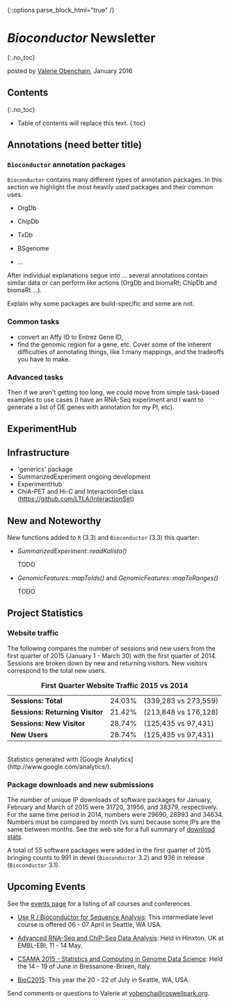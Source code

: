 <!-- %\VignetteEngine{knitr::knitr} %\VignetteIndexEntry{} -->

{::options parse_block_html="true" /}

# *Bioconductor* Newsletter
{:.no_toc}

posted by [Valerie Obenchain](mailto:vobencha@roswellpark.org), January 2016


## Contents 
{:.no_toc}

* Table of contents will replace this text. 
{:toc}


## Annotations (need better title)

### `Bioconductor` annotation packages 

`Bioconductor` contains many different types of annotation packages. In this
section we highlight the most heavily used packages and their common uses.

* OrgDb

* ChipDb

* TxDb

* BSgenome

* ...

After individual explanations segue into ... several annotations 
contain similar data or can perform like actions 
(OrgDb and biomaRt; ChipDb and biomaRt ...). 

Explain why some packages are build-specific and some are not.

### Common tasks 

* convert an Affy ID to Entrez Gene ID, 
* find the genomic region for a gene, etc. 
Cover some of the inherent difficulties of annotating things, like 1:many 
mappings, and the tradeoffs you have to make.

### Advanced tasks 

Then if we aren't getting too long, we could move from simple
task-based examples to use cases (I have an RNA-Seq experiment and I
want to generate a list of DE genes with annotation for my PI, etc).



## ExperimentHub

## Infrastructure
- 'generics' package
- SummarizedExperiment ongoing development
- ExperimentHub
- ChiA-PET and Hi-C and InteractionSet class (https://github.com/LTLA/InteractionSet)


## New and Noteworthy

New functions added to `R` (3.3) and `Bioconductor` (3.3) this quarter:

*   *SummarizedExperiment::readKalisto()*

    TODO

*   *GenomicFeatures::mapToIds()* and *GenomicFeatures::mapToRanges()*

    TODO


## Project Statistics 

### Website traffic

The following compares the number of sessions and new users from the first
quarter of 2015 (January 1 - March 30) with the first quarter of 2014. Sessions
are broken down by new and returning visitors. New visitors correspond to the
total new users.

<table border="0" cellpadding="5" cellspacing="0">
 <caption><b>First Quarter Website Traffic 2015 vs 2014</b></caption>
  <tbody valign="top">
    <tr>
        <td><b>Sessions: Total</b></td>
        <td>24.03%</td>
        <td>(339,283 vs 273,559)</td>
    </tr>
    <tr>
        <td><b>Sessions: Returning Visitor</b></td>
        <td>21.42%</td>
        <td>(213,848 vs 176,128)</td>
    </tr>
    <tr>
        <td><b>Sessions: New Visitor</b></td>
        <td>28.74%</td>
        <td>(125,435 vs 97,431)</td>
    </tr>
    <tr>
        <td><b>New Users</b></td>
        <td>28.74%</td>
        <td>(125,435 vs 97,431)</td>
    </tr>
  </tbody>
</table>

<br/>
Statistics generated with [Google Analytics](http://www.google.com/analytics/).

### Package downloads and new submissions 

The number of unique IP downloads of software packages for January, February and
March of 2015 were 31720, 31956, and 38379, respectively.  For the same time
period in 2014, numbers were 29690, 28993 and 34634. Numbers must be
compared by month (vs sum) because some IPs are the same between months.
See the web site for a full summary of [download
stats](http://bioconductor.org/packages/stats/).

A total of 55 software packages were added in the first quarter of 2015 bringing counts to 991 in devel (`Bioconductor` 3.2) and 936 in release 
(`Bioconductor` 3.1).


## Upcoming Events

See the [events page](http://www.bioconductor.org/help/events/) for a listing
of all courses and conferences.

* [Use R / Bioconductor for Sequence Analysis](https://register.bioconductor.org/Seattle-Apr-2015/):
This intermediate level course is offered 06 - 07 April in Seattle, WA
USA.

* [Advanced RNA-Seq and ChiP-Seq Data Analysis](http://www.ebi.ac.uk/training/course/RNA2015):
Held in Hinxton, UK at EMBL-EBI, 11 - 14 May. 

* [CSAMA 2015 - Statistics and Computing in Genome Data Science](http://www-huber.embl.de/csama/):
Held the 14 - 19 of June in Bressanone-Brixen, Italy.

* [BioC2015](http://www.bioconductor.org/help/course-materials/2015/BioC2015/):
This year the 20 - 22 of July in Seattle, WA, USA.


Send comments or questions to Valerie at 
[vobencha@roswellpark.org](vobencha@roswellpark.org).
